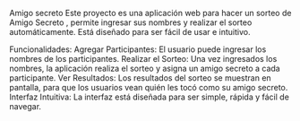 Amigo secreto
Este proyecto es una aplicación web para hacer un sorteo de Amigo Secreto , permite ingresar sus nombres y realizar el sorteo automáticamente. Está diseñado para ser fácil de usar e intuitivo.

Funcionalidades:
Agregar Participantes: El usuario puede ingresar los nombres de los participantes.
Realizar el Sorteo: Una vez ingresados ​​los nombres, la aplicación realiza el sorteo y asigna un amigo secreto a cada participante.
Ver Resultados: Los resultados del sorteo se muestran en pantalla, para que los usuarios vean quién les tocó como su amigo secreto.
Interfaz Intuitiva: La interfaz está diseñada para ser simple, rápida y fácil de navegar.

